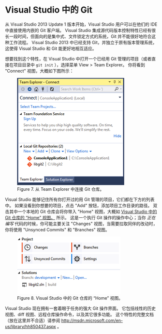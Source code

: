 

# Visual Studio 中的 Git

<p>
从 Visual Studio 2013 Update 1 版本开始，Visual Studio 用户可以在他们的 IDE 中直接使用内嵌的 Git 客户端。
Visual Studio 集成源代码版本控制特性已经有很长一段时间，但面向的是集中式、文件锁定方式的系统，Git 并不能很好地符合这种工作流程。
Visual Studio 2013 中已经支持 Git，并独立于原有版本管理系统，这使得 Visual Studio 和 Git 能更好地相互适应。</p>
<p>想要找到这个特性，在 Visual Studio 中打开一个已经用 Git 管理的项目（或者直接在项目目录中 <code class="literal">git init</code> ），选择菜单 View &gt; Team Explorer。
你将看到 "Connect" 视图，大概如下图所示：</p>
<figure class="image">
<div class="content">
<img src="../images/vs-1.png" alt="从 Team Explorer 中连接 Git 仓库。">
</div>
<figcaption>Figure 7. 从 Team Explorer 中连接 Git 仓库。</figcaption>
</figure>
<p>Visual Studio 能够记住所有你打开过的用 Git 管理的项目，它们都在下方的列表中。
如果没看到你想要的项目，点击 "Add" 按钮，添加项目工作目录的路径。
双击其中一个本地的 Git 仓库会将你带入 "Home" 视图，大概如 <a id="xref-vs_home" href="#vs_home" class="xref">Visual Studio 中的 Git 仓库的 “Home” 视图。</a> 所示。
这是一个执行 Git 操作的操作中心；当你 <em>正在编写</em> 代码的时候，你可能主要关注 "Changes" 视图，当需要拉取同伴的改动时，你将使用 "Unsynced Commits" 和 "Branches" 视图。</p>
<figure id="vs_home" class="image">
<div class="content">
<img src="../images/vs-2.png" alt="Visual Studio 中的 Git 仓库的 “Home” 视图。">
</div>
<figcaption>Figure 8. Visual Studio 中的 Git 仓库的 “Home” 视图。</figcaption>
</figure>
<p>Visual Studio 现在拥有一套着眼于任务的强大 Git 操作界面。
它包括线性的历史视图、diff 视图、远程仓库操作命令，以及其它很多功能。
这个特性的完整文档（放在这里并不合适）请参阅 <a href="http://msdn.microsoft.com/en-us/library/hh850437.aspx" class="link">http://msdn.microsoft.com/en-us/library/hh850437.aspx</a> 。</p>

